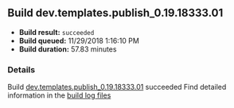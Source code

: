 ## Build dev.templates.publish_0.19.18333.01
- **Build result:** `succeeded`
- **Build queued:** 11/29/2018 1:16:10 PM
- **Build duration:** 57.83 minutes
### Details
Build [dev.templates.publish_0.19.18333.01](https://winappstudio.visualstudio.com/web/build.aspx?pcguid=a4ef43be-68ce-4195-a619-079b4d9834c2&builduri=vstfs%3a%2f%2f%2fBuild%2fBuild%2f26632) succeeded
Find detailed information in the [build log files](https://uwpctdiags.blob.core.windows.net/buildlogs/dev.templates.publish_0.19.18333.01_logs.zip)
